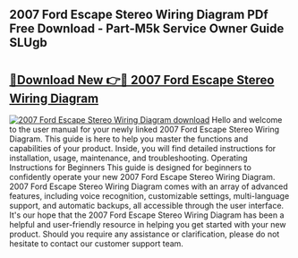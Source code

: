## 2007 Ford Escape Stereo Wiring Diagram PDf Free Download - Part-M5k Service Owner Guide SLUgb

# <h2><a href="http://dfrdzt.blite.top/?on=2007+Ford+Escape+Stereo+Wiring+Diagram">🔗Download New 👉🔴 2007 Ford Escape Stereo Wiring Diagram</a></h2>

[![2007 Ford Escape Stereo Wiring Diagram download](https://i.imgur.com/lujVjoI.png)](http://dfrdzt.blite.top/?on=2007+Ford+Escape+Stereo+Wiring+Diagram)
Hello and welcome to the user manual for your newly linked 2007 Ford Escape Stereo Wiring Diagram. This guide is here to help you master the functions and capabilities of your product. Inside, you will find detailed instructions for installation, usage, maintenance, and troubleshooting. Operating Instructions for Beginners This guide is designed for beginners to confidently operate your new 2007 Ford Escape Stereo Wiring Diagram. 2007 Ford Escape Stereo Wiring Diagram comes with an array of advanced features, including voice recognition, customizable settings, multi-language support, and automatic backups, all accessible through the user interface. It's our hope that the 2007 Ford Escape Stereo Wiring Diagram has been a helpful and user-friendly resource in helping you get started with your new product. Should you require any assistance or clarification, please do not hesitate to contact our customer support team.
